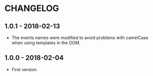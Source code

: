 # CHANGELOG

## 1.0.1 - 2018-02-13

* The events names were modified to avoid problems with camelCase when using templates in the DOM. 

## 1.0.0 - 2018-02-04

* First version.